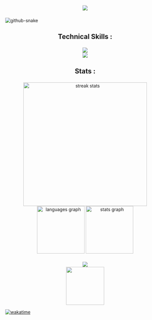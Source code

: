 <h1 align="center">
    <img src="https://readme-typing-svg.herokuapp.com/?font=Righteous&size=35&center=true&vCenter=true&width=500&height=70&duration=4000&lines=Hi+There+!+👋;+I'm+Emment+Yamikani+!;" />
</h1>

###

<picture>
  <source media="(prefers-color-scheme: dark)" srcset="https://github.com/vic1707/vic1707/blob/output/github-snake-dark.svg">
  <source media="(prefers-color-scheme: light)" srcset="https://github.com/vic1707/vic1707/blob/output/github-snake.svg">
  <img alt="github-snake" src="https://github.com/vic1707/vic1707/blob/output/github-snake.svg">
</picture>

###

<h2 align="center">Technical Skills :</h2>

###

<div align="center">
    <img src="https://skillicons.dev/icons?i=c,cpp"/><br>
    <img src="https://skillicons.dev/icons?i=github,vscode,linux"/><br>
</div>

###

<h2 align="center">Stats :</h2>

###

<div align="center">
  <img width=390 src="https://streak-stats.demolab.com/?user=emment-yamikani&count_private=true&theme=transparent&border_radius=10" alt="streak stats"/>
  <img src="https://github-readme-stats.vercel.app/api/top-langs?username=emment-yamikani&locale=en&hide_title=false&layout=compact&card_width=320&langs_count=5&theme=transparent&hide_border=false&order=2&custom_title=Languages" height="150" alt="languages graph"/>
  <img src="https://github-readme-stats.vercel.app/api?username=emment-yamikani&hide_title=false&hide=contribs,issues&hide_rank=false&show_icons=true&include_all_commits=true&count_private=true&disable_animations=false&theme=transparent&locale=en&hide_border=false&order=1&custom_title=Stats" height="150" alt="stats graph"/>
</div>

###

<div align="center">
  <a href="https://visitcount.itsvg.in">
    <img src="https://visitcount.itsvg.in/api?id=emment-yamikani&label=Profile%20Views&color=1&icon=2&pretty=true" />
  </a>
</div>

<div align="center">
  <img height="120" src="https://user-images.githubusercontent.com/123120185/257965076-a45fbf30-104f-4dea-b41f-4babd28f92d2.svg"  />
</div>

[![wakatime](https://wakatime.com/badge/user/018af75d-16ab-465b-866a-0584a6a2e7f6/project/018af766-a94c-4e6d-879e-0bebed14b2cd.svg)](https://wakatime.com/badge/user/018af75d-16ab-465b-866a-0584a6a2e7f6/project/018af766-a94c-4e6d-879e-0bebed14b2cd)
